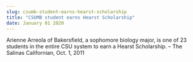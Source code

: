 ```yaml
---
slug: csumb-student-earns-hearst-scholarship
title: "CSUMB student earns Hearst Scholarship"
date: January 01 2020
---
```


 
<p>
  Arienne Arreola of Bakersfield, a sophomore biology major, is one of 23
  students in the entire CSU system to earn a Hearst Scholarship. – The Salinas
  Californian, Oct. 1, 2011
</p>
 
